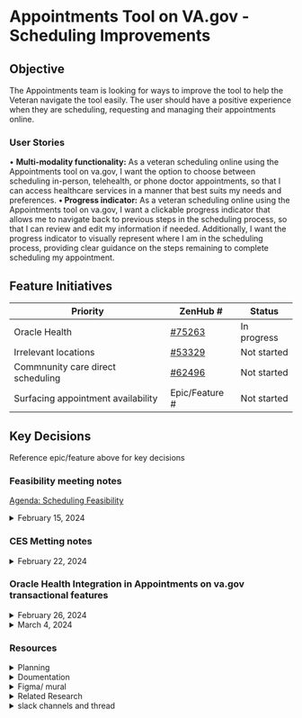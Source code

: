 # Appointments Tool on VA.gov - Scheduling Improvements

## Objective
The Appointments team is looking for ways to improve the tool to help the Veteran navigate the tool easily. The user should have a positive experience when they are scheduling, requesting and managing their appointments online. 

### User Stories
• **Multi-modality functionality:** As a veteran scheduling online using the Appointments tool on va.gov, I want the option to choose between scheduling in-person, telehealth, or phone doctor appointments, so that I can access healthcare services in a manner that best suits my needs and preferences.
**• Progress indicator:** As a veteran scheduling online using the Appointments tool on va.gov, I want a clickable progress indicator that allows me to navigate back to previous steps in the scheduling process, so that I can review and edit my information if needed. Additionally, I want the progress indicator to visually represent where I am in the scheduling process, providing clear guidance on the steps remaining to complete scheduling my appointment.

## Feature Initiatives 

| Priority | ZenHub #  | Status | 
| ------- | ---------- | ----- | 
| Oracle Health  | [#75263](https://app.zenhub.com/workspaces/appointments-product-management-63d2b0c51ad23091ff211acb/issues/gh/department-of-veterans-affairs/va.gov-team/75263) | In progress | 
|Irrelevant locations | [#53329](https://app.zenhub.com/workspaces/appointments-product-management-63d2b0c51ad23091ff211acb/issues/gh/department-of-veterans-affairs/va.gov-team/53329) | Not started | 
| Commnunity care direct scheduling | [#62496](https://app.zenhub.com/workspaces/appointments-product-management-63d2b0c51ad23091ff211acb/issues/gh/department-of-veterans-affairs/va.gov-team/62496) | Not started |
| Surfacing appointment availability | Epic/Feature # | Not started | 

## Key Decisions

Reference epic/feature above for key decisions
         
### Feasibility meeting notes  
[Agenda: Scheduling Feasibility](https://docs.google.com/document/d/1i2dFmGFazNDUBeynta1IvIBbYSAjscYUNfVTvH-tcXg/edit?usp=sharing) 
<details>
<summary>February 15, 2024</summary>

- **Irrelevant locations**: Kay asked, will the list of relevant locations include CC? Yes, if they are eligible. List can be based on drive time to nearest VA from address on file. We should explore what personalization might look like 
- **Surfacing Availability:** We might be able to see more available options in the future such as phone or video appointments. - Oracle Health Scheduling: Non-negotiable: PID. Kay asked how can we get more care types added and then when they are added how do we handle the Veteran navigating a really long list of care types? We should explore chat options for scheduling
- **Direct scheduling for Community Care:** How can we make referrals part of the scheduling process. We will need to work with IVC to understand what is already being done for CC scheduling.
- **Prioritization:** #1 OH #2 Irrelevant locations and or CC. #3 Availability 

</details>
 
### CES Metting notes

<details>
<summary>February 22, 2024</summary>

In regards to our CES call today about Community Care appointments in Oracle Health, per Anthony Pilozzi, they are sending appointments recorded ini HSRM back to Cerner (aka Oracle Health). If we can distinguish Community Care appointments from VA appointments in Oracle Health we could just filter out those appointments so they aren't displayed to the Veteran.bility 

</details>

### Oracle Health Integration in Appointments on va.gov transactional features

<details>
<summary>February 26, 2024</summary>

I. **Cancelation Reason**
   - VHA has paired down the cancelation reasons down, so now it is only 5 or so. It is restricted in revenue cycle. 
   - Tia A will share list. 
   - Do we need any logic around what is cancellable? Match VAOS today or just the Mental Health flag? Brad C
   - What is the meaning of cancelation data? For staff? For veterans? (Brad C)
   - We want to prevent veterans from canceling in certain situations for example mental health.
   - We want to be consistent and standard across facilities (Tia)
   - Cerner publishes these rules in their FHIR documentation. 
   - In OH, multiple resources are tied to one appointment. For example for surgery, imaging machines etc. You may have to cancel each resource (Tia)
   - Is there an exclusion list for cancelable appointments?
   - There is not a list of the non-cancelable but there is a list of types that have to offer direct schedule. (Tia)
   - Anything that is not listed in the TOC list, those are VAOS required. 
   - (Anything that is list is also cancelable) (Tia)
   - We can put together an exclusion list of appointments we do not want the Veterans can cancel. 

II. **VAOS Configuration**
   - The facility has the ability to disable direct scheduling etc. Do you see it being possible to come up with a policy on a high level to implement on the VistA side? (Brad C)
   - Yes- that would be the idea. It would require us to force the hand of the facilities. Limit what facilities can enable/ disable. (Tia)
   - Anyone with the supervisor key at a facility can change the configuration in VATS. I think it should be IVC’s direction to say who is allowed to do this and what the policy should be. (Brad C)
   - Sites were concerned about their inability to manage patients who already have appointments, ensuring that patients are not inadvertently requesting additional appointments for the same issue they are already scheduled for. (Tia)
   - Want to be able to open up access to patients to direct schedule but then they can schedule with anyone maybe even someone on the other side of the country. 
   - Not going to have requests with OH because they might be able to request a time at 4:30 when it is 4:26 and the staff will miss that. 
   - We would like to start creating a list of policies and checks. (Brad C )

III. **Current Scheduling Capabilities**
   - What can they schedule today? (Jeff)
   - For Self scheduling: Face to face and telephone (Tia)

IV. **Baseline Requirements and Ideal SOP**
   - What are the baseline requirements and the nice to have? (Brad C)
   - If we could follow the VAOS SOP that would be ideal. 

V. **Message Center and Location Selection**
   - It is not ideal for patients to request appointments in message center in OH (Tia) 
   - There are advantages to picking location first and is something we are looking into on the VAOS side. (Jeff)

VI. **Patient Appointment Restrictions**
   - We want to restrict patients from being able to schedule an appointment with someone they have never been seen before. We do not want them to be able to see options that they should not been seen at like across the country on OH
</details>

<details>
         
<summary>March 4, 2024</summary>
Scheduling Configuration:
- Each facility has its own configuration for scheduling policies for various types of care.
- Supervisors at facilities can make changes to scheduling options.
- Policies can be set regarding the number of open appointment requests a veteran can have at a given time.
- Direct booking and appointment requests can be enabled or disabled based on criteria like “encounter” time frame.
 
Cancellations:
- Tia is going to chat with program offices to determine the national standard for cancellations.
- The current system allows for cancellations, but there's a need to consider which types of appointments should be cancellable.
- The policy around cancellations needs to be looked at.
- Brad- selectively adding overrides and changing policies for appointments outside standard care types.
- We need to look into how to manage cancellations based on medical service or appointment type in Oracle Health. 

Patient status:
- Brad- there are implications determining patient status (new or established) for specific services like amputation.
- TIA - patient status shouldn't restrict scheduling for certain services.

Appointment Display in Portal:
- Melissa- the display of appointment details in the portal, specifically regarding provider names or the “with” category might be confusing.  
- Brad - need to ensure accurate and user-friendly display of appointment details even if it is based on resources, including providers, rooms, or equipment.

Patient friendly names:
- Tia- we need to standardize patient facing naming conventions. 

</details>

### Resources
<details>
         
<summary>Planning</summary>

[UX Plan: Scheduling improvements](https://docs.google.com/document/d/1dliQbhR3IiJqp0qLf43LBjyJKh1Fyq2Ndn0WT71gphU/edit?usp=sharing)

</details>

<details>
         
<summary>Doumentation</summary>

- [Scheduling problem statements](https://docs.google.com/presentation/d/1YtBj0Vs2ne3eH-nz9wRyfEZ0tQ1ns99j3cQSn4xl8Ss/edit?usp=sharing)
- [20240304 VAOS OH Policy Discussion.pdf](https://github.com/department-of-veterans-affairs/va.gov-team/files/14670407/20240304.VAOS.OH.Policy.Discussion.pdf)
- [Cerner Millennium Patient Self-Referral Direct Scheduling SOP - update_05302023- Signed.pdf](https://github.com/department-of-veterans-affairs/va.gov-team/files/14843268/Cerner.Millennium.Patient.Self-Referral.Direct.Scheduling.SOP.-.update_05302023-.Signed.pdf)
- [FE logic for Choose a location page](https://github.com/department-of-veterans-affairs/va.gov-team/blob/master/products/health-care/appointments/va-online-scheduling/initiatives/scheduling-improvements/FE-logic-find-a-location-page.md)
- [OH Cancelation rules](https://github.com/department-of-veterans-affairs/va.gov-team/blob/master/products/health-care/appointments/appointments-oracle-health-integration/engineering/cancellation-rules.md)
  


</details>

<details>
         
<summary>Figma/ mural</summary>

- [Comparative Analysis Screenshots - Scheduling](https://app.mural.co/t/adhoccorporateworkspace2583/m/adhoccorporateworkspace2583/1637784544680/e384b1769cc9a12660f87ba02c5930545314d7cd?sender=uff1791dd79ec763420518644)
- [Figjam OH user flow](https://www.figma.com/file/iZCDnZmB5pSeFbEwZmIL3x/OH-User-flow?type=whiteboard&node-id=0%3A1&t=sZQaB1MOzWAa62MP-1)
- [Figjam for feasibility questions](https://www.figma.com/file/yPkd63oshqKiVEqYOpsICr/Feasibility-exploration?type=whiteboard&node-id=0%3A1&t=u6KP3BOCT6gGmqL0-1)
- [2019 CC flow](https://www.figma.com/file/Ti2icsdnrw2ogJGfXsqcYP/Archived---2019-Community-Care-Flow-%7C-Appointments-FE?type=design&node-id=102%3A6926&mode=design&t=xmiYSM9EJz7j3tq8-1)
- [2020 Update prototype](https://www.figma.com/file/eoMzjKgMOFuLosP3xBaD77/Archived---Select-community-care-provider-prototype-%7C-Appointments-FE?type=design&node-id=0-310&mode=design&t=IA4X263BNaKU02xF-4)

</details>

<details>
         
<summary>Related Research</summary>

- [Selecting a facility: question roundup](https://github.com/department-of-veterans-affairs/va.gov-team-sensitive/blob/master/products/health-care/appointments/research/2022-12-provider-based-multi-modality-scheduling-discovery/discovery-round-1-internal.md)

- [CC flow usability test](https://github.com/department-of-veterans-affairs/va.gov-team/blob/master/products/health-care/appointments/va-online-scheduling/research/2020-10-cc-provider-selection-usability/research-findings.md#findings-and-recommendations) < First finding is a must-read
  
- [Interviews with CC scheduling Managers](https://github.com/department-of-veterans-affairs/va.gov-team/blob/master/products/facilities/medical-centers/initiatives/2020-community-care/research-findings.md)
- [In person staff facing research](https://github.com/department-of-veterans-affairs/va.gov-team-sensitive/blob/master/products/health-care/appointments/research/2023-09-provider-based-scheduling-research/report.md)

- [Veteran Preferred Facilities Research Report](https://github.com/department-of-veterans-affairs/va.gov-team/blob/master/products/health-care/appointments/va-online-scheduling/research/2021-05-facilities-personalization-research/research-findings.md#participant-expectations-and-preferences-when-choosing-care-at-a-va-facility)

</details>

<details>
         
<summary>slack channels and thread</summary>

- [appointments-oracle-health-integration](https://dsva.slack.com/archives/C062LRFAX7S)

</details>

